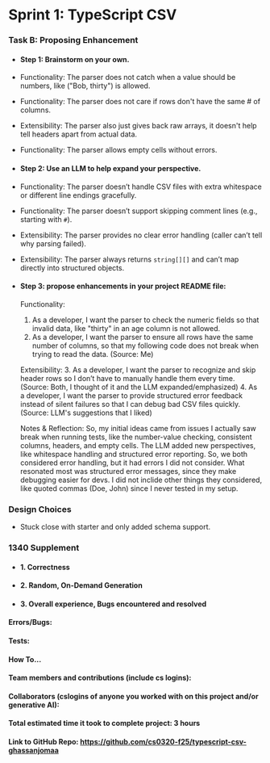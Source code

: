 # Sprint 1: TypeScript CSV

### Task B: Proposing Enhancement

- #### Step 1: Brainstorm on your own.
- Functionality: The parser does not catch when a value should be numbers, like ("Bob, thirty") is allowed.
- Functionality: The parser does not care if rows don't have the same # of columns.
- Extensibility: The parser also just gives back raw arrays, it doesn't help tell headers apart from actual data.
- Functionality: The parser allows empty cells without errors.

- #### Step 2: Use an LLM to help expand your perspective.
- Functionality: The parser doesn’t handle CSV files with extra whitespace or different line endings gracefully.  
- Functionality: The parser doesn’t support skipping comment lines (e.g., starting with `#`).  
- Extensibility: The parser provides no clear error handling (caller can’t tell why parsing failed).  
- Extensibility: The parser always returns `string[][]` and can’t map directly into structured objects. 

- #### Step 3: propose enhancements in your project README file:

  Functionality:
  1. As a developer, I want the parser to check the numeric fields so that invalid data, like "thirty" in an age column is not allowed.
  2. As a developer, I want the parser to ensure all rows have the same number of columns, so that my following code does not break when trying to read the data.
  (Source: Me)

  Extensibility:
  3. As a developer, I want the parser to recognize and skip header rows so I don’t have to manually handle them every time.
  (Source: Both, I thought of it and the LLM expanded/emphasized)
  4. As a developer, I want the parser to provide structured error feedback instead of silent failures so that I can debug bad CSV files quickly.
  (Source: LLM's suggestions that I liked)

    Notes & Reflection:
    So, my initial ideas came from issues I actually saw break when running tests, like the number-value checking, consistent columns, headers, and empty cells. The LLM added new perspectives, like whitespace handling and structured error reporting. So, we both considered error handling, but it had errors I did not consider. What resonated most was structured error messages, since they make debugging easier for devs. I did not inclide other things they considered, like quoted commas (Doe, John) since I never tested in my setup.

### Design Choices
- Stuck close with starter and only added schema support.

### 1340 Supplement

- #### 1. Correctness

- #### 2. Random, On-Demand Generation

- #### 3. Overall experience, Bugs encountered and resolved
#### Errors/Bugs:
#### Tests:
#### How To…

#### Team members and contributions (include cs logins):

#### Collaborators (cslogins of anyone you worked with on this project and/or generative AI):
#### Total estimated time it took to complete project: 3 hours
#### Link to GitHub Repo: https://github.com/cs0320-f25/typescript-csv-ghassanjomaa
